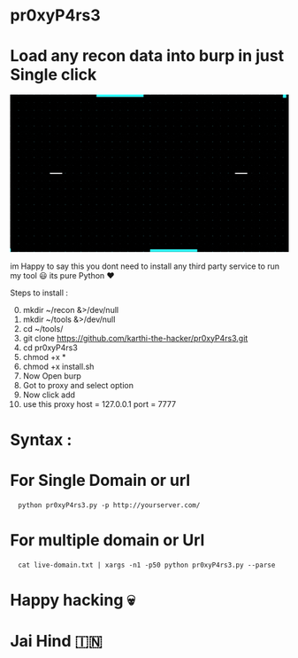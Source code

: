 # pr0xyP4rs3

# Load any recon data into burp in just Single click  


![alt text](https://raw.githubusercontent.com/karthi-the-hacker/pr0xyP4rs3/main/logo.gif)

im Happy to say this you dont need to install any third party service to run my tool 😃
its pure Python ❤️️

Steps to install :



0. mkdir ~/recon &>/dev/null
1. mkdir ~/tools &>/dev/null
2. cd ~/tools/
3. git clone https://github.com/karthi-the-hacker/pr0xyP4rs3.git
4. cd pr0xyP4rs3
5. chmod +x *
6. chmod +x install.sh
7. Now Open burp 
8. Got to proxy and select option
9. Now click add 
10. use this proxy host = 127.0.0.1 port = 7777

# Syntax :

# For Single Domain or url 
      python pr0xyP4rs3.py -p http://yourserver.com/
       
# For multiple domain or Url 
      cat live-domain.txt | xargs -n1 -p50 python pr0xyP4rs3.py --parse
      
# Happy hacking 💀
# Jai Hind 🇮🇳
